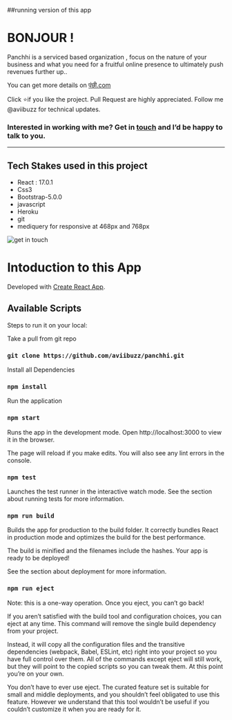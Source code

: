 ##running version of this app 

# BONJOUR !
Panchhi is a serviced based organization , focus on the nature of your business and what you need for a fruitful online presence to ultimately push revenues further up..


You can get more details on [पंछी.com](https://panchhi.herokuapp.com/)

Click ⭐if you like the project. Pull Request are highly appreciated. Follow me @aviibuzz for technical updates.

### Interested in working with me? Get in [touch](https://aviibuzz.github.io/aviibuzz/#contact) and I’d be happy to talk to you.

 ***
## Tech Stakes used in this project
* React : 17.0.1 
* Css3
* Bootstrap-5.0.0
* javascript 
* Heroku
* git
* mediquery for responsive at 468px and 768px 

![get in touch](https://drive.google.com/file/d/1FyyNZRfiup5W2uqK5v03PbcUpjl-3Z8u/view?usp=sharing)


# Intoduction to this App

Developed  with [Create React App](https://github.com/facebook/create-react-app).

## Available Scripts

Steps to run it on your local:

Take a pull from git repo 

### `git clone https://github.com/aviibuzz/panchhi.git`

Install all Dependencies

### `npm install`

Run the application 

### `npm start`
Runs the app in the development mode.
Open http://localhost:3000 to view it in the browser.

The page will reload if you make edits.
You will also see any lint errors in the console.


### `npm test`
Launches the test runner in the interactive watch mode.
See the section about running tests for more information.

### `npm run build`
Builds the app for production to the build folder.
It correctly bundles React in production mode and optimizes the build for the best performance.

The build is minified and the filenames include the hashes.
Your app is ready to be deployed!

See the section about deployment for more information.

### `npm run eject`
Note: this is a one-way operation. Once you eject, you can’t go back!

If you aren’t satisfied with the build tool and configuration choices, you can eject at any time. This command will remove the single build dependency from your project.

Instead, it will copy all the configuration files and the transitive dependencies (webpack, Babel, ESLint, etc) right into your project so you have full control over them. All of the commands except eject will still work, but they will point to the copied scripts so you can tweak them. At this point you’re on your own.

You don’t have to ever use eject. The curated feature set is suitable for small and middle deployments, and you shouldn’t feel obligated to use this feature. However we understand that this tool wouldn’t be useful if you couldn’t customize it when you are ready for it.



